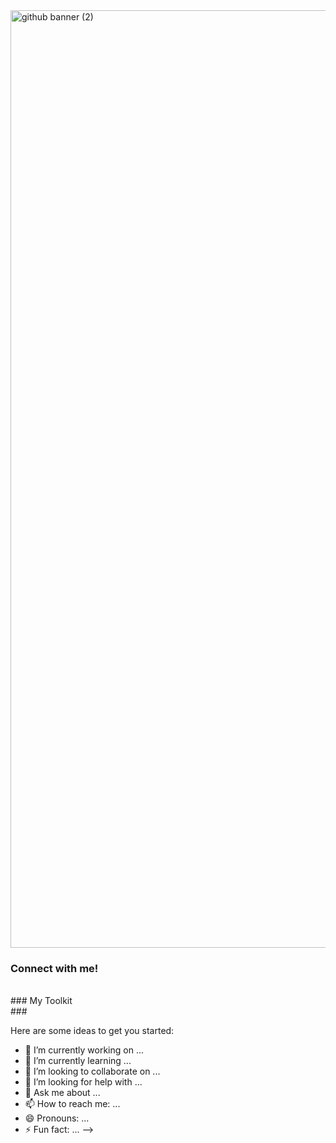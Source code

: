 
<img width="1500" alt="github banner (2)" src="https://user-images.githubusercontent.com/47380034/148121087-c8016a72-7e3f-46be-bfa9-7749cc7a45d8.png">

### Connect with me!

</br>
### My Toolkit

</br>
### 

Here are some ideas to get you started:

- 🔭 I’m currently working on ...
- 🌱 I’m currently learning ...
- 👯 I’m looking to collaborate on ...
- 🤔 I’m looking for help with ...
- 💬 Ask me about ...
- 📫 How to reach me: ...
- 😄 Pronouns: ...
- ⚡ Fun fact: ...
-->
